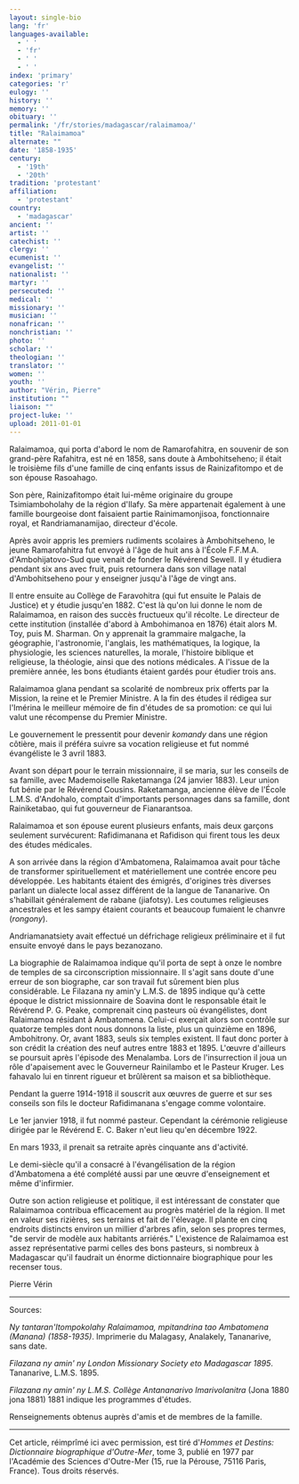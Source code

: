 ```yaml
---
layout: single-bio
lang: 'fr'
languages-available:
  - ' '
  - 'fr'
  - ' '
  - ' '
index: 'primary'
categories: 'r'
eulogy: ''
history: ''
memory: ''
obituary: ''
permalink: '/fr/stories/madagascar/ralaimamoa/'
title: "Ralaimamoa"
alternate: ""
date: '1858-1935'
century:
  - '19th'
  - '20th'
tradition: 'protestant'
affiliation:
  - 'protestant'
country:
  - 'madagascar'
ancient: ''
artist: ''
catechist: ''
clergy: ''
ecumenist: ''
evangelist: ''
nationalist: ''
martyr: ''
persecuted: ''
medical: ''
missionary: ''
musician: ''
nonafrican: ''
nonchristian: ''
photo: ''
scholar: ''
theologian: ''
translator: ''
women: ''
youth: ''
author: "Vérin, Pierre"
institution: ""
liaison: ""
project-luke: ''
upload: 2011-01-01
---
```




Ralaimamoa, qui porta d'abord le nom de Ramarofahitra, en souvenir de son grand-père Rafahitra, est né en 1858, sans doute à Ambohitseheno; il était le troisième fils d'une famille de cinq enfants issus de Rainizafitompo et de son épouse Rasoahago.

Son père, Rainizafitompo était lui-même originaire du groupe Tsimiamboholahy de la région d'Ilafy. Sa mère appartenait également à une famille bourgeoise dont faisaient partie Rainimamonjisoa, fonctionnaire royal, et Randriamanamijao, directeur d'école.

Après avoir appris les premiers rudiments scolaires à Ambohitseheno, le jeune Ramarofahitra fut envoyé à l'âge de huit ans à l'École F.F.M.A. d'Ambohijatovo-Sud que venait de fonder le Révérend Sewell. Il y étudiera pendant six ans avec fruit, puis retournera dans son village natal d'Ambohitseheno pour y enseigner jusqu'à l'âge de vingt ans.

Il entre ensuite au Collège de Faravohitra (qui fut ensuite le Palais de Justice) et y étudie jusqu'en 1882. C'est là qu'on lui donne le nom de Ralaimamoa, en raison des succès fructueux qu'il récolte. Le directeur de cette institution (installée d'abord à Ambohimanoa en 1876) était alors M. Toy, puis M. Sharman. On y apprenait la grammaire malgache, la géographie, l'astronomie, l'anglais, les mathématiques, la logique, la physiologie, les sciences naturelles, la morale, l'histoire biblique et religieuse, la théologie, ainsi que des notions médicales. A l'issue de la première année, les bons étudiants étaient gardés pour étudier trois ans.

Ralaimamoa glana pendant sa scolarité de nombreux prix offerts par la Mission, la reine et le Premier Ministre. A la fin des études il rédigea sur l'Imérina le meilleur mémoire de fin d'études de sa promotion: ce qui lui valut une récompense du Premier Ministre.

Le gouvernement le pressentit pour devenir *komandy* dans une région côtière, mais il préféra suivre sa vocation religieuse et fut nommé évangéliste le 3 avril 1883.

Avant son départ pour le terrain missionnaire, il se maria, sur les conseils de sa famille, avec Mademoiselle Raketamanga (24 janvier 1883). Leur union fut bénie par le Révérend Cousins. Raketamanga, ancienne élève de l'École L.M.S. d'Andohalo, comptait d'importants personnages dans sa famille, dont Rainiketabao, qui fut gouverneur de Fianarantsoa.

Ralaimamoa et son épouse eurent plusieurs enfants, mais deux garçons seulement survécurent: Rafidimanana et Rafidison qui firent tous les deux des études médicales.

A son arrivée dans la région d'Ambatomena, Ralaimamoa avait pour tâche de transformer spirituellement et matériellement une contrée encore peu développée. Les habitants étaient des émigrés, d'origines très diverses parlant un dialecte local assez différent de la langue de Tananarive. On s'habillait généralement de rabane (jiafotsy). Les coutumes religieuses ancestrales et les sampy étaient courants et beaucoup fumaient le chanvre (*rongony*).

Andriamanatsiety avait effectué un défrichage religieux préliminaire et il fut ensuite envoyé dans le pays bezanozano.

La biographie de Ralaimamoa indique qu'il porta de sept à onze le nombre de temples de sa circonscription missionnaire. Il s'agit sans doute d'une erreur de son biographe, car son travail fut sûrement bien plus considérable. Le Filazana ny amin'y L.M.S. de 1895 indique qu'à cette époque le district missionnaire de Soavina dont le responsable était le Révérend P. G. Peake, comprenait cinq pasteurs où évangélistes, dont Ralaimamoa résidant à Ambatomena. Celui-ci exerçait alors son contrôle sur quatorze temples dont nous donnons la liste, plus un quinzième en 1896, Ambohitrony. Or, avant 1883, seuls six temples existent. Il faut donc porter à son crédit la création des neuf autres entre 1883 et 1895. L'œuvre d'ailleurs se poursuit après l'épisode des Menalamba. Lors de l'insurrection il joua un rôle d'apaisement avec le Gouverneur Rainilambo et le Pasteur Kruger. Les fahavalo lui en tinrent rigueur et brûlèrent sa maison et sa bibliothèque.

Pendant la guerre 1914-1918 il souscrit aux œuvres de guerre et sur ses conseils son fils le docteur Rafidimanana s'engage comme volontaire.

Le 1er janvier 1918, il fut nommé pasteur. Cependant la cérémonie religieuse dirigée par le Révérend E. C. Baker n'eut lieu qu'en décembre 1922.

En mars 1933, il prenait sa retraite après cinquante ans d'activité.

Le demi-siècle qu'il a consacré à l'évangélisation de la région d'Ambatomena a été complété aussi par une œuvre d'enseignement et même d'infirmier.

Outre son action religieuse et politique, il est intéressant de constater que Ralaimamoa contribua efficacement au progrès matériel de la région. Il met en valeur ses rizières, ses terrains et fait de l'élevage. Il plante en cinq endroits distincts environ un millier d'arbres afin, selon ses propres termes, "de servir de modèle aux habitants arriérés." L'existence de Ralaimamoa est assez représentative parmi celles des bons pasteurs, si nombreux à Madagascar qu'il faudrait un énorme dictionnaire biographique pour les recenser tous.

Pierre Vérin

---

Sources:

*Ny tantaran'Itompokolahy Ralaimamoa, mpitandrina tao Ambatomena (Manana) (1858-1935)*. Imprimerie du Malagasy, Analakely, Tananarive, sans date.

*Filazana ny amin' ny London Missionary Society eto Madagascar 1895*. Tananarive, L.M.S. 1895.

*Filazana ny amin' ny L.M.S. Collège Antananarivo Imarivolanitra* (Jona 1880 jona 1881) 1881 indique les programmes d'études.

Renseignements obtenus auprès d'amis et de membres de la famille.

---

Cet article, réimprîmé ici avec permission, est tiré d'*Hommes et Destins: Dictionnaire biographique d'Outre-Mer*, tome 3, publié en 1977 par l'Académie des Sciences d'Outre-Mer (15, rue la Pérouse, 75116 Paris, France). Tous droits réservés.